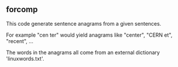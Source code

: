 ## forcomp

This code generate sentence anagrams from a given sentences. 

For example "cen ter" would yield anagrams like "center", "CERN et", "recent", ...

The words in the anagrams all come from an external dictionary 'linuxwords.txt'.
